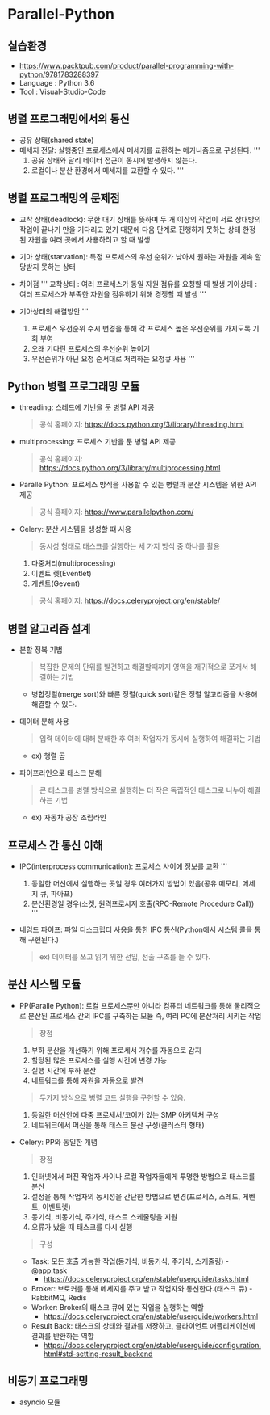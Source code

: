 # Parallel-Python

## 실습환경
- https://www.packtpub.com/product/parallel-programming-with-python/9781783288397
- Language : Python 3.6
- Tool : Visual-Studio-Code

## 병렬 프로그래밍에서의 통신
- 공유 상태(shared state)
- 메세지 전달: 실행중인 프로세스에서 메세지를 교환하는 메커니즘으로 구성된다.
  '''
  1. 공유 상태와 달리 데이터 접근이 동시에 발생하지 않는다.
  2. 로컬이나 분산 환경에서 메세지를 교환할 수 있다.
  '''

## 병렬 프로그래밍의 문제점
- 교착 상태(deadlock): 무한 대기 상태를 뜻하며 두 개 이상의 작업이 서로 상대방의 작업이 끝나기 만을 기다리고 있기 때문에 다음 단계로 진행하지 못하는 상태
                     한정된 자원을 여러 곳에서 사용하려고 할 때 발생

- 기아 상태(starvation): 특정 프로세스의 우선 순위가 낮아서 원하는 자원을 계속 할당받지 못하는 상태

- 차이점
  '''
  교착상태 : 여러 프로세스가 동일 자원 점유를 요청할 때 발생
  기아상태 : 여러 프로세스가 부족한 자원을 점유하기 위해 경쟁할 때 발생
  '''

- 기아상태의 해결방안
  '''
  1. 프로세스 우선순위 수시 변경을 통해 각 프로세스 높은 우선순위를 가지도록 기회 부여
  2. 오래 기다린 프로세스의 우선순위 높이기
  3. 우선순위가 아닌 요청 순서대로 처리하는 요청큐 사용
  '''

## Python 병렬 프로그래밍 모듈
- threading: 스레드에 기반을 둔 병렬 API 제공
  > 공식 홈페이지: https://docs.python.org/3/library/threading.html

- multiprocessing: 프로세스 기반을 둔 병렬 API 제공
  > 공식 홈페이지: https://docs.python.org/3/library/multiprocessing.html

- Paralle Python: 프로세스 방식을 사용할 수 있는 병렬과 분산 시스템을 위한 API 제공
  > 공식 홈페이지: https://www.parallelpython.com/

- Celery: 분산 시스템을 생성할 떄 사용
  > 동시성 형태로 태스크를 실행하는 세 가지 방식 중 하나를 활용
    1. 다중처리(multiprocessing)
    2. 이벤트 렛(Eventlet)
    3. 게벤트(Gevent)
  > 공식 홈페이지: https://docs.celeryproject.org/en/stable/

## 병렬 알고리즘 설계
- 분할 정복 기법
  > 복잡한 문제의 단위를 발견하고 해결할때까지 영역을 재귀적으로 쪼개서 해결하는 기법
    - 병합정렬(merge sort)와 빠른 정렬(quick sort)같은 정렬 알고리즘을 사용해 해결할 수 있다.

- 데이터 분해 사용
  > 입력 데이터에 대해 분해한 후 여러 작업자가 동시에 실행하여 해결하는 기법
    - ex) 행렬 곱

- 파이프라인으로 태스크 분해
  > 큰 태스크를 병렬 방식으로 실행하는 더 작은 독립적인 태스크로 나누어 해결하는 기법
    - ex) 자동차 공장 조립라인

## 프로세스 간 통신 이해
- IPC(interprocess communication): 프로세스 사이에 정보를 교환
  '''
  1. 동일한 머신에서 실행하는 곳일 경우 여러가지 방법이 있음(공유 메모리, 메세지 큐, 파아프) 
  2. 분산환경일 경우(소켓, 원격프로시저 호출(RPC-Remote Procedure Call))         
  '''

- 네임드 파이프: 파일 디스크립터 사용을 통한 IPC 통신(Python에서 시스템 콜을 통해 구현된다.)
  > ex) 데이터를 쓰고 읽기 위한 선입, 선출 구조를 들 수 있다.

## 분산 시스템 모듈
  - PP(Paralle Python): 로컬 프로세스뿐만 아니라 컴퓨터 네트워크를 통해 물리적으로 분산된 프로세스 간의 IPC를 구축하는 모듈
                      즉, 여러 PC에 분산처리 시키는 작업
    >장점
    1. 부하 분산을 개선하기 위해 프로세서 개수를 자동으로 감지
    2. 할당된 많은 프로세스를 실행 시간에 변경 가능
    3. 실행 시간에 부하 분산
    4. 네트워크를 통해 자원을 자동으로 발견
    > 두가지 방식으로 병렬 코드 실행을 구현할 수 있음.
    1. 동일한 머신안에 다중 프로세서/코어가 있는 SMP 아키텍처 구성
    2. 네트워크에서 머신을 통해 태스크 분산 구성(클러스터 형태)

  - Celery: PP와 동일한 개념

    >장점
    1. 인터넷에서 퍼진 작업자 사이나 로컬 작업자들에게 투명한 방법으로 태스크를 분산
    2. 설정을 통해 작업자의 동시성을 간단한 방법으로 변경(프로세스, 스레드, 게벤트, 이벤트렛)
    3. 동기식, 비동기식, 주기식, 태스트 스케줄링을 지원
    4. 오류가 났을 때 태스크를 다시 실행  

    >구성
    - Task: 모든 호출 가능한 작업(동기식, 비동기식, 주기식, 스케줄링) - @app.task
      - https://docs.celeryproject.org/en/stable/userguide/tasks.html
    - Broker: 브로커를 통해 메세지를 주고 받고 작업자와 통신한다.(태스크 큐) - RabbitMQ, Redis
    - Worker: Broker의 태스크 큐에 있는 작업을 실행하는 역할
      - https://docs.celeryproject.org/en/stable/userguide/workers.html
    - Result Back: 태스크의 상태와 결과를 저장하고, 클라이언트 애플리케이션에 결과를 반환하는 역할
      - https://docs.celeryproject.org/en/stable/userguide/configuration.html#std-setting-result_backend

## 비동기 프로그래밍
  - asyncio 모듈      
